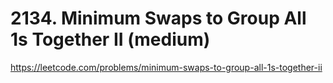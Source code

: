 # 2134. Minimum Swaps to Group All 1s Together II (medium)

https://leetcode.com/problems/minimum-swaps-to-group-all-1s-together-ii
